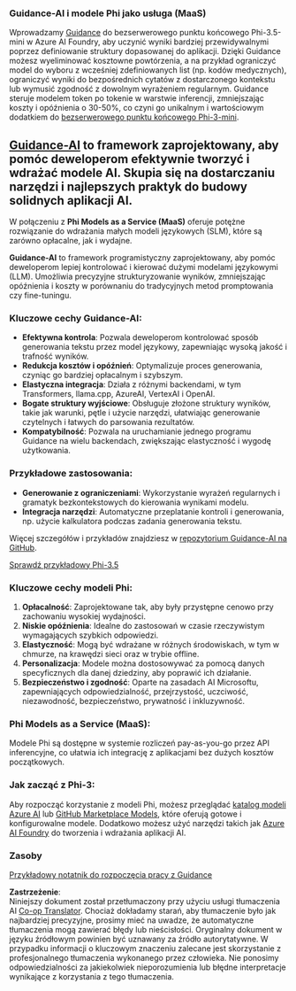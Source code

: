 <!--
CO_OP_TRANSLATOR_METADATA:
{
  "original_hash": "bd049872f37c3079c87d4fe17109cea0",
  "translation_date": "2025-07-16T18:17:33+00:00",
  "source_file": "md/01.Introduction/01/01.Guidance.md",
  "language_code": "pl"
}
-->
### Guidance-AI i modele Phi jako usługa (MaaS)  
Wprowadzamy [Guidance](https://github.com/guidance-ai/guidance) do bezserwerowego punktu końcowego Phi-3.5-mini w Azure AI Foundry, aby uczynić wyniki bardziej przewidywalnymi poprzez definiowanie struktury dopasowanej do aplikacji. Dzięki Guidance możesz wyeliminować kosztowne powtórzenia, a na przykład ograniczyć model do wyboru z wcześniej zdefiniowanych list (np. kodów medycznych), ograniczyć wyniki do bezpośrednich cytatów z dostarczonego kontekstu lub wymusić zgodność z dowolnym wyrażeniem regularnym. Guidance steruje modelem token po tokenie w warstwie inferencji, zmniejszając koszty i opóźnienia o 30-50%, co czyni go unikalnym i wartościowym dodatkiem do [bezserwerowego punktu końcowego Phi-3-mini](https://aka.ms/try-phi3.5mini).

## [**Guidance-AI**](https://github.com/guidance-ai/guidance) to framework zaprojektowany, aby pomóc deweloperom efektywnie tworzyć i wdrażać modele AI. Skupia się na dostarczaniu narzędzi i najlepszych praktyk do budowy solidnych aplikacji AI.

W połączeniu z **Phi Models as a Service (MaaS)** oferuje potężne rozwiązanie do wdrażania małych modeli językowych (SLM), które są zarówno opłacalne, jak i wydajne.

**Guidance-AI** to framework programistyczny zaprojektowany, aby pomóc deweloperom lepiej kontrolować i kierować dużymi modelami językowymi (LLM). Umożliwia precyzyjne strukturyzowanie wyników, zmniejszając opóźnienia i koszty w porównaniu do tradycyjnych metod promptowania czy fine-tuningu.

### Kluczowe cechy Guidance-AI:  
- **Efektywna kontrola**: Pozwala deweloperom kontrolować sposób generowania tekstu przez model językowy, zapewniając wysoką jakość i trafność wyników.  
- **Redukcja kosztów i opóźnień**: Optymalizuje proces generowania, czyniąc go bardziej opłacalnym i szybszym.  
- **Elastyczna integracja**: Działa z różnymi backendami, w tym Transformers, llama.cpp, AzureAI, VertexAI i OpenAI.  
- **Bogate struktury wyjściowe**: Obsługuje złożone struktury wyników, takie jak warunki, pętle i użycie narzędzi, ułatwiając generowanie czytelnych i łatwych do parsowania rezultatów.  
- **Kompatybilność**: Pozwala na uruchamianie jednego programu Guidance na wielu backendach, zwiększając elastyczność i wygodę użytkowania.

### Przykładowe zastosowania:  
- **Generowanie z ograniczeniami**: Wykorzystanie wyrażeń regularnych i gramatyk bezkontekstowych do kierowania wynikami modelu.  
- **Integracja narzędzi**: Automatyczne przeplatanie kontroli i generowania, np. użycie kalkulatora podczas zadania generowania tekstu.

Więcej szczegółów i przykładów znajdziesz w [repozytorium Guidance-AI na GitHub](https://github.com/guidance-ai/guidance).

[Sprawdź przykładowy Phi-3.5](../../../../../code/01.Introduce/guidance.ipynb)

### Kluczowe cechy modeli Phi:  
1. **Opłacalność**: Zaprojektowane tak, aby były przystępne cenowo przy zachowaniu wysokiej wydajności.  
2. **Niskie opóźnienia**: Idealne do zastosowań w czasie rzeczywistym wymagających szybkich odpowiedzi.  
3. **Elastyczność**: Mogą być wdrażane w różnych środowiskach, w tym w chmurze, na krawędzi sieci oraz w trybie offline.  
4. **Personalizacja**: Modele można dostosowywać za pomocą danych specyficznych dla danej dziedziny, aby poprawić ich działanie.  
5. **Bezpieczeństwo i zgodność**: Oparte na zasadach AI Microsoftu, zapewniających odpowiedzialność, przejrzystość, uczciwość, niezawodność, bezpieczeństwo, prywatność i inkluzywność.

### Phi Models as a Service (MaaS):  
Modele Phi są dostępne w systemie rozliczeń pay-as-you-go przez API inferencyjne, co ułatwia ich integrację z aplikacjami bez dużych kosztów początkowych.

### Jak zacząć z Phi-3:  
Aby rozpocząć korzystanie z modeli Phi, możesz przeglądać [katalog modeli Azure AI](https://ai.azure.com/explore/models) lub [GitHub Marketplace Models](https://github.com/marketplace/models), które oferują gotowe i konfigurowalne modele. Dodatkowo możesz użyć narzędzi takich jak [Azure AI Foundry](https://ai.azure.com) do tworzenia i wdrażania aplikacji AI.

### Zasoby  
[Przykładowy notatnik do rozpoczęcia pracy z Guidance](../../../../../code/01.Introduce/guidance.ipynb)

**Zastrzeżenie**:  
Niniejszy dokument został przetłumaczony przy użyciu usługi tłumaczenia AI [Co-op Translator](https://github.com/Azure/co-op-translator). Chociaż dokładamy starań, aby tłumaczenie było jak najbardziej precyzyjne, prosimy mieć na uwadze, że automatyczne tłumaczenia mogą zawierać błędy lub nieścisłości. Oryginalny dokument w języku źródłowym powinien być uznawany za źródło autorytatywne. W przypadku informacji o kluczowym znaczeniu zalecane jest skorzystanie z profesjonalnego tłumaczenia wykonanego przez człowieka. Nie ponosimy odpowiedzialności za jakiekolwiek nieporozumienia lub błędne interpretacje wynikające z korzystania z tego tłumaczenia.